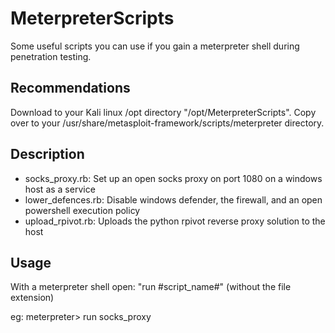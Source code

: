 # MeterpreterScripts

Some useful scripts you can use if you gain a meterpreter shell during penetration testing.

Recommendations
---------------

Download to your Kali linux /opt directory "/opt/MeterpreterScripts". Copy over to your /usr/share/metasploit-framework/scripts/meterpreter directory.

Description
-----------
- socks_proxy.rb: Set up an open socks proxy on port 1080 on a windows host as a service
- lower_defences.rb: Disable windows defender, the firewall, and an open powershell execution policy
- upload_rpivot.rb: Uploads the python rpivot reverse proxy solution to the host

Usage
-----

With a meterpreter shell open: "run #script_name#" (without the file extension)

eg: meterpreter> run socks_proxy
